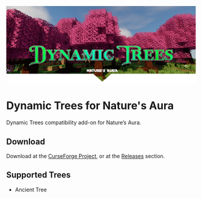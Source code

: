 ![Logo](./dtna-banner.png)

# Dynamic Trees for Nature's Aura
Dynamic Trees compatibility add-on for Nature’s Aura.

## Download
Download at the [CurseForge Project](https://www.curseforge.com/minecraft/mc-mods/dynamic-trees-natures-aura), or at the [Releases](https://github.com/Harleyoc1/DynamicTreesNaturesAura/releases) section.

## Supported Trees
- Ancient Tree

